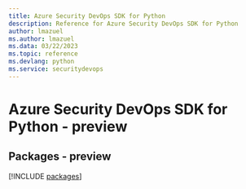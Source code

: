 ```yaml
---
title: Azure Security DevOps SDK for Python
description: Reference for Azure Security DevOps SDK for Python
author: lmazuel
ms.author: lmazuel
ms.data: 03/22/2023
ms.topic: reference
ms.devlang: python
ms.service: securitydevops
---
```

# Azure Security DevOps SDK for Python - preview
## Packages - preview
[!INCLUDE [packages](security-devops-index.md)]